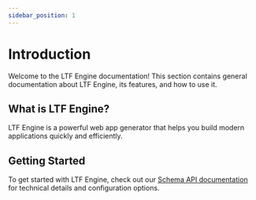 ```yaml
---
sidebar_position: 1
---
```


# Introduction

Welcome to the LTF Engine documentation! This section contains general documentation about LTF Engine, its features, and how to use it.

## What is LTF Engine?

LTF Engine is a powerful web app generator that helps you build modern applications quickly and efficiently.

## Getting Started

To get started with LTF Engine, check out our [Schema API documentation](/api/config) for technical details and configuration options.
